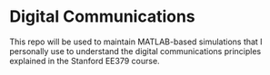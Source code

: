 # Digital Communications

This repo will be used to maintain MATLAB-based simulations that I personally use to understand the digital communications principles explained in the Stanford EE379 course.
